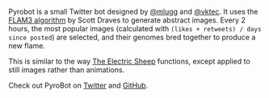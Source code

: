 Pyrobot is a small Twitter bot designed by [@mlugg][mlugg] and
[@vktec][vktec]. It uses the [FLAM3 algorithm][flam3] by Scott Draves to
generate abstract images. Every 2 hours, the most popular images (calculated
with `(likes + retweets) / days since posted`) are selected, and their
genomes bred together to produce a new flame.

This is similar to the way [The Electric Sheep][esheep] functions, except
applied to still images rather than animations.

Check out PyroBot on [Twitter][birdsite] and [GitHub][code].

[mlugg]: https://github.com/mlugg
[vktec]: https://github.com/vktec
[flam3]: http://flam3.com/
[esheep]: https://electricsheep.org/
[birdsite]: http://twitter.com/pyrobot_
[code]: https://github.com/vktec/pyrobot/

